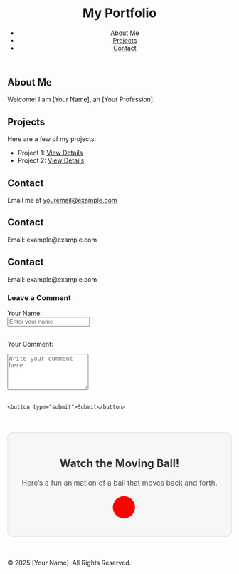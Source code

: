 <!DOCTYPE html>
<html lang="en">
<head>
  <meta charset="UTF-8">
  <meta name="viewport" content="width=device-width, initial-scale=1.0">
  <title>My Portfolio</title>
  <link rel="stylesheet" href="styles/style.css">
</head>
<body>
  <header>
    <h1>My Portfolio</h1>
    <nav>
      <ul>
        <li><a href="#about">About Me</a></li>
        <li><a href="#projects">Projects</a></li>
        <li><a href="#contact">Contact</a></li>
      </ul>
    </nav>
  </header>

  <section id="about">
    <h2>About Me</h2>
    <p>Welcome! I am [Your Name], an [Your Profession].</p>
  </section>

  <section id="projects">
    <h2>Projects</h2>
    <p>Here are a few of my projects:</p>
    <ul>
      <li>Project 1: <a href="#">View Details</a></li>
      <li>Project 2: <a href="#">View Details</a></li>
    </ul>
  </section>

  <section id="contact">
    <h2>Contact</h2>
    <p>Email me at <a href="mailto:youremail@example.com">youremail@example.com</a></p>
  </section>
  <section id="contact">
    <h2>Contact</h2>
    <p>Email: example@example.com</p>
    
<section id="contact">
  <h2>Contact</h2>
  <p>Email: example@example.com</p>
  
  <h3>Leave a Comment</h3>
  <form id="comment-form">
    <label for="name">Your Name:</label><br>
    <input type="text" id="name" name="name" placeholder="Enter your name" required><br><br>
    
  <label for="comment">Your Comment:</label><br>
    
  <textarea id="comment" name="comment" rows="5" placeholder="Write your comment here" required></textarea><br><br>
    <button type="submit">Submit</button>
  </form>
</section>
<section id="animation">
  <h2>Watch the Moving Ball!</h2>
  <p>Here’s a fun animation of a ball that moves back and forth.</p>
  
  <div class="ball"></div>
</section>

<style>
  /* Styling for the animation section */
  #animation {
    text-align: center;
    margin: 50px 0;
    padding: 20px;
    background: #f7f7f7;
    border: 1px solid #ddd;
    border-radius: 10px;
  }

  #animation h2 {
    font-size: 24px;
    color: #333;
  }

  #animation p {
    font-size: 16px;
    color: #555;
  }

  /* Create the ball */
  .ball {
    width: 50px;
    height: 50px;
    background-color: red;
    border-radius: 50%;
    margin: 20px auto;
    position: relative;
    animation: moveBall 2s linear infinite;
  }

  /* Keyframes for the animation */
  @keyframes moveBall {
    0% {
      transform: translateX(0);
    }
    50% {
      transform: translateX(200px); /* Moves to the right */
    }
    100% {
      transform: translateX(0); /* Moves back to the start */
    }
  }
</style>
  
  <footer>
    <p>&copy; 2025 [Your Name]. All Rights Reserved.</p>
  </footer>
</body>
</html>
